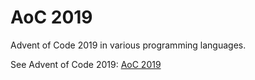 # AoC 2019
 Advent of Code 2019 in various programming languages.

See Advent of Code 2019: [AoC 2019](https://adventofcode.com/2019)